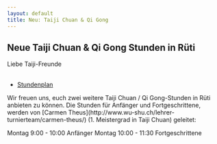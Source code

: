 ```yaml
---
layout: default
title: Neu: Taiji Chuan & Qi Gong
---
```

## Neue Taiji Chuan & Qi Gong Stunden in Rüti

Liebe Taiji-Freunde<br>
<br>
<ul class="small-block-grid-1 medium-block-grid-2 large-block-grid-3">
<li><a target="_blank" href="http://www.wu-shu.ch/images/stundenplan_22.pdf" class="button-contact-info">Stundenplan</a></li>
</ul>
Wir freuen uns, euch zwei weitere Taiji Chuan / Qi Gong-Stunden in Rüti anbieten zu können. Die Stunden für Anfänger und Fortgeschrittene, werden von [Carmen Theus](http://www.wu-shu.ch/lehrer-turnierteam/carmen-theus/) (1. Meistergrad in Taiji Chuan) geleitet:

Montag  9:00 - 10:00 Anfänger
Montag 10:00 - 11:30 Fortgeschrittene

